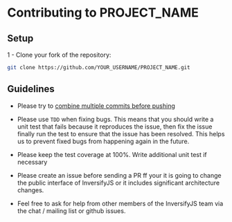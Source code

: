 # Contributing to PROJECT_NAME

## Setup

1 - Clone your fork of the repository:

```sh
git clone https://github.com/YOUR_USERNAME/PROJECT_NAME.git
```


## Guidelines

- Please try to [combine multiple commits before pushing](http://stackoverflow.com/questions/6934752/combining-multiple-commits-before-pushing-in-git)

- Please use `TDD` when fixing bugs. This means that you should write a unit test that fails because it reproduces the issue, then fix the issue finally run the test to ensure that the issue has been resolved. This helps us to prevent fixed bugs from happening again in the future.

- Please keep the test coverage at 100%. Write additional unit test if necessary

- Please create an issue before sending a PR ff your it is going to change the public interface of InversifyJS or it includes significant architecture changes.

- Feel free to ask for help from other members of the InversifyJS team via the chat / mailing list or github issues.
